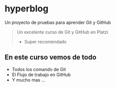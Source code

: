 # hyperblog

Un proyecto de pruebas para aprender Git y GitHub

> Un excelente curso de Git y GitHub en Platzi
> - Super recomendado

## En este curso vemos de todo
* Todos los comando de Git
* El Flujo de trabajo en GitHub
* Y mucho mas ...
